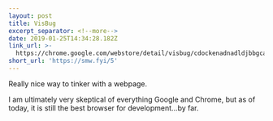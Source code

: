 ```yaml
---
layout: post
title: VisBug
excerpt_separator: <!--more-->
date: 2019-01-25T14:34:28.182Z
link_url: >-
  https://chrome.google.com/webstore/detail/visbug/cdockenadnadldjbbgcallicgledbeoc
short_url: 'https://smw.fyi/5'
---
```

Really nice way to tinker with a webpage. 
<!--more-->
I am ultimately very skeptical of everything Google and Chrome, but as of today, it is still the best browser for development...by far.
